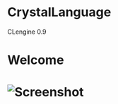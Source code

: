 # CrystalLanguage
CLengine 0.9
<h1>Welcome <h1>
 
 
 ![Screenshot](https://github.com/leonardo89stg/CrystalLanguage/tree/master/icons/Cristaldraw.png)
 
